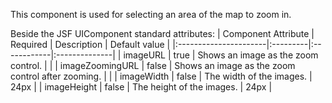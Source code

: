 This component is used for selecting an area of the map to zoom in.

Beside the JSF UIComponent standard attributes:
| Component Attribute   | Required | Description | Default value |
|:----------------------|:---------|:------------|:--------------|
| imageURL              | true     | Shows an image as the zoom control. |               |
| imageZoomingURL       | false    | Shows an image as the zoom control after zooming. |               |
| imageWidth            | false    | The width of the images. | 24px          |
| imageHeight           | false    | The height of the images. | 24px          |